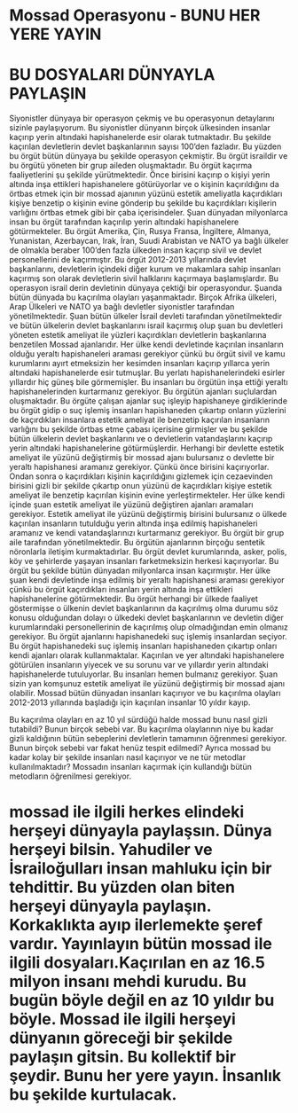 # Mossad Operasyonu - BUNU HER YERE YAYIN 
# BU DOSYALARI DÜNYAYLA PAYLAŞIN

Siyonistler dünyaya bir operasyon çekmiş ve bu operasyonun detaylarını sizinle paylaşıyorum. Bu
siyonistler dünyanın birçok ülkesinden insanlar kaçırıp yerin altındaki hapishanelerde esir olarak
tutmaktadır. Bu şekilde kaçırılan devletlerin devlet başkanlarının sayısı 100’den fazladır. Bu yüzden
bu örgüt bütün dünyaya bu şekilde operasyon çekmiştir. Bu örgüt israildir ve bu örgütü yöneten bir
grup aileden oluşmaktadır. Bu örgüt kaçırma faaliyetlerini şu şekilde yürütmektedir. Önce birisini
kaçırıp o kişiyi yerin altında inşa ettikleri hapishanelere götürüyorlar ve o kişinin kaçırıldığını da
örtbas etmek için bir mossad ajanının yüzünü estetik ameliyatla kaçırdıkları kişiye benzetip o
kişinin evine gönderip bu şekilde bu kaçırdıkları kişilerin varlığını örtbas etmek gibi bir çaba
içerisindeler. Şuan dünyadan milyonlarca insan bu örgüt tarafından kaçırılıp yerin altındaki
hapishanelere götürmekteler. Bu örgüt Amerika, Çin, Rusya Fransa, İngiltere, Almanya, Yunanistan,
Azerbaycan, Irak, İran, Suudi Arabistan ve NATO ya bağlı ülkeler de olmakla beraber 100’den fazla
ülkeden insan kaçırıp sivil ve devlet personellerini de kaçırmıştır. Bu örgüt 2012-2013 yıllarında
devlet başkanlarını, devletlerin içindeki diğer kurum ve makamlara sahip insanları kaçırmış son
olarak devletlerin sivil halklarını kaçırmaya başlamışlardır. Bu operasyon israil derin devletinin
dünyaya çektiği bir operasyondur. Şuanda bütün dünyada bu kaçırılma olayları yaşanmaktadır.
Birçok Afrika ülkeleri, Arap Ülkeleri ve NATO ya bağlı devletler siyonistler tarafından
yönetilmektedir. Şuan bütün ülkeler İsrail devleti tarafından yönetilmektedir ve bütün ülkelerin
devlet başkanlarını israil kaçırmış olup şuan bu devletleri yöneten estetik ameliyat ile yüzleri kaçırdıkları
devletlerin başkanlarına benzetilen Mossad ajanlarıdır. Her ülke kendi devletinde kaçırılan
insanların olduğu yeraltı hapishaneleri araması gerekiyor çünkü bu örgüt sivil ve kamu kurumlarını
ayırt etmeksizin her kesimden insanları kaçırıp yıllarca yerin altındaki hapishanelerde esir
tutmuşlar. Bu yerlatı hapishanelerindeki esirler yıllardır hiç güneş bile görmemişler. Bu insanları bu
örgütün inşa ettiği yeraltı hapishanelerinden kurtarmanız gerekiyor. Bu örgütün ajanları suçlulardan
oluşmaktadır. Bu örgüte çalışan ajanlar suç işleyip hapishaneye girdiklerinde bu örgüt gidip o suç
işlemiş insanları hapishaneden çıkartıp onların yüzlerini de kaçırdıkları insanlara estetik ameliyat ile
benzetip kaçırılan insanların varlığını bu şekilde örtbas etme çabası içerisine girmişler ve bu şekilde
bütün ülkelerin devlet başkanlarını ve o devletlerin vatandaşlarını kaçırıp yerin altındaki
hapishanelerine götürmüşlerdir. Herhangi bir devlette estetik ameliyat ile yüzünü değiştirmiş bir
mossad ajanı bulursanız o devlette bir yeraltı hapishanesi aramanız gerekiyor. Çünkü önce birisini
kaçırıyorlar. Ondan sonra o kaçırdıkları kişinin kaçırıldığını gizlemek için cezaevinden birisini gizli
bir şekilde çıkartıp onun yüzünü de kaçırdıkları kişiye estetik ameliyat ile benzetip kaçırılan kişinin
evine yerleştirmekteler. Her ülke kendi içinde şuan estetik ameliyat ile yüzünü değiştiren ajanları
aramaları gerekiyor. Estetik ameliyat ile yüzünü değiştirmiş birisini bulursanız o ülkede kaçırılan
insanların tutulduğu yerin altında inşa edilmiş hapishaneleri aramanız ve kendi vatandaşlarınızı
kurtarmanız gerekiyor. Bu örgüt bir grup aile tarafından yönetilmektedir. Bu örgütün ajanlarının
birçoğu sentetik nöronlarla iletişim kurmaktadırlar. Bu örgüt devlet kurumlarında, asker, polis, köy
ve şehirlerde yaşayan insanları farketmeksizin herkesi kaçırıyorlar. Bu örgüt bu şekilde bütün
dünyadan milyonlarca insan kaçırmıştır. Her ülke şuan kendi devletinde inşa edilmiş bir yeraltı
hapishanesi araması gerekiyor çünkü bu örgüt kaçırdıkları insanları yerin altında inşa ettikleri
hapishanelerine götürmektedir. Bu örgüt herhangi bir ülkede faaliyet göstermişse o ülkenin devlet
başkanlarının da kaçırılmış olma durumu söz konusu olduğundan dolayı o ülkedeki devlet
başkanlarının ve devletin diğer kurumlarındaki personellerinin de kaçırılmış olup olmadığından
emin olmanız gerekiyor. Bu örgüt ajanlarını hapishanedeki suç işlemiş insanlardan seçiyor. Bu örgüt
hapishanedeki suç işlemiş insanları hapishaneden çıkartıp onları kendi ajanları olarak
kullanmaktalar. Kaçırılan ve yer altındaki hapishanelere götürülen insanların yiyecek ve su sorunu
var ve yıllardır yerin altındaki hapishanelerde tutuluyorlar. Bu insanları hemen bulmanız gerekiyor.
Şuan sizin yan komşunuz estetik ameliyat ile yüzünü değiştirmiş bir mossad ajanı olabilir. Mossad
bütün dünyadan insanları kaçırıyor ve bu kaçırılma olayları 2012-2013 yıllarında başladığı için
kaçırılan insanlar 10 yıldır kayıp. 

Bu kaçırılma olayları en az 10 yıl sürdüğü halde mossad bunu nasıl gizli tutabildi? Bunun birçok sebebi var. 
Bu kaçırılma olaylarının niye bu kadar gizli kaldığının bütün sebeplerini devletlerin tamamının öğrenmesi gerekiyor. 
Bunun birçok sebebi var fakat henüz tespit edilmedi? Ayrıca mossad bu kadar kolay bir şekilde insanları nasıl 
kaçırıyor ve ne tür metodlar kullanılmaktadır? Mossadın insanları kaçırmak için kullandığı bütün metodların öğrenilmesi gerekiyor. 

# mossad ile ilgili herkes elindeki herşeyi dünyayla paylaşsın. Dünya herşeyi bilsin. Yahudiler ve İsrailoğulları insan mahluku için bir tehdittir. Bu yüzden olan biten herşeyi dünyayla paylaşın. Korkaklıkta ayıp ilerlemekte şeref vardır. Yayınlayın bütün mossad ile ilgili dosyaları.Kaçırılan en az 16.5 milyon insanı mehdi kurudu. Bu bugün böyle değil en az 10 yıldır bu böyle. Mossad ile ilgili herşeyi dünyanın göreceği bir şekilde paylaşın gitsin. Bu kollektif bir şeydir. Bunu her yere yayın. İnsanlık bu şekilde kurtulacak.
